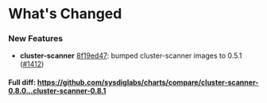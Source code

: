 # What's Changed

### New Features
- **cluster-scanner** [8f19ed47](https://github.com/sysdiglabs/charts/commit/8f19ed47df2be280d2c432d1a182f6235a8e2231): bumped cluster-scanner images to 0.5.1 ([#1412](https://github.com/sysdiglabs/charts/issues/1412))
#### Full diff: https://github.com/sysdiglabs/charts/compare/cluster-scanner-0.8.0...cluster-scanner-0.8.1
